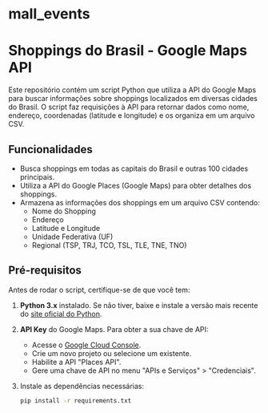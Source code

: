 # mall_events

# Shoppings do Brasil - Google Maps API

Este repositório contém um script Python que utiliza a API do Google Maps para buscar informações sobre shoppings localizados em diversas cidades do Brasil. O script faz requisições à API para retornar dados como nome, endereço, coordenadas (latitude e longitude) e os organiza em um arquivo CSV.

## Funcionalidades

- Busca shoppings em todas as capitais do Brasil e outras 100 cidades principais.
- Utiliza a API do Google Places (Google Maps) para obter detalhes dos shoppings.
- Armazena as informações dos shoppings em um arquivo CSV contendo:
  - Nome do Shopping
  - Endereço
  - Latitude e Longitude
  - Unidade Federativa (UF)
  - Regional (TSP, TRJ, TCO, TSL, TLE, TNE, TNO)

## Pré-requisitos

Antes de rodar o script, certifique-se de que você tem:

1. **Python 3.x** instalado. Se não tiver, baixe e instale a versão mais recente do [site oficial do Python](https://www.python.org/).
2. **API Key** do Google Maps. Para obter a sua chave de API:
   - Acesse o [Google Cloud Console](https://console.cloud.google.com/).
   - Crie um novo projeto ou selecione um existente.
   - Habilite a API "Places API".
   - Gere uma chave de API no menu "APIs e Serviços" > "Credenciais".
3. Instale as dependências necessárias:

   ```bash
   pip install -r requirements.txt
